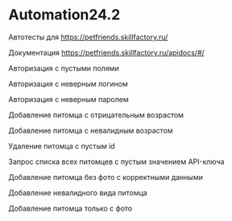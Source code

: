 # Automation24.2

Автотесты для https://petfriends.skillfactory.ru/

Документация https://petfriends.skillfactory.ru/apidocs/#/

Авторизация с пустыми полями

Авторизация с неверным логином

Авторизация с неверным паролем

Добавление питомца с отрицательным возрастом

Добавление питомца с невалидным возрастом

Удаление питомца с пустым id

Запрос списка всех питомцев c пустым значением API-ключа

Добавление питомца без фото с корректными данными

Добавление невалидного вида питомца

Добавление питомца только с фото


